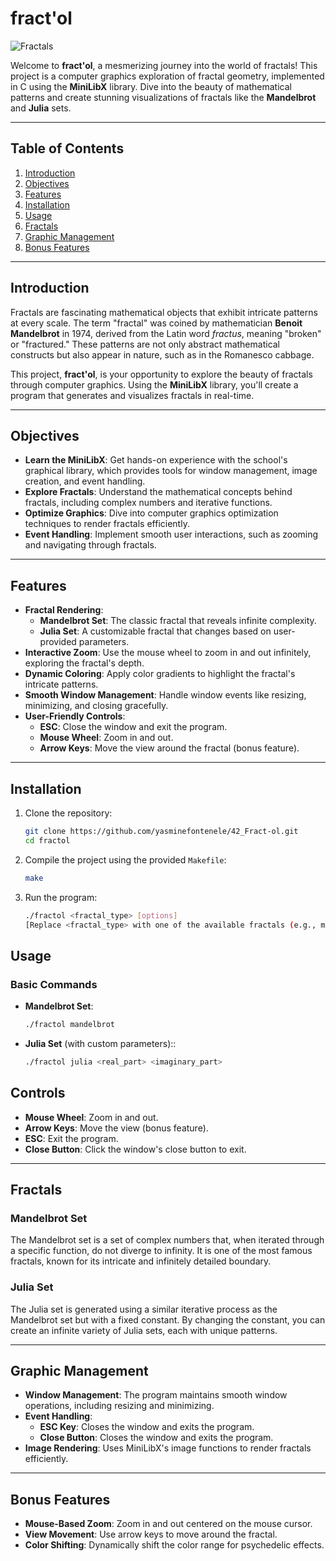 # fract'ol

![Fractals](https://img.shields.io/badge/Fractals-Computer%20Graphics-4EAA25?logo=gnubash&logoColor=white)  

Welcome to **fract'ol**, a mesmerizing journey into the world of fractals! This project is a computer graphics exploration of fractal geometry, implemented in C using the **MiniLibX** library. Dive into the beauty of mathematical patterns and create stunning visualizations of fractals like the **Mandelbrot** and **Julia** sets.

---

## Table of Contents

1. [Introduction](#introduction)
2. [Objectives](#objectives)
3. [Features](#features)
4. [Installation](#installation)
5. [Usage](#usage)
6. [Fractals](#fractals)
7. [Graphic Management](#graphic-management)
8. [Bonus Features](#bonus-features)

---

## Introduction

Fractals are fascinating mathematical objects that exhibit intricate patterns at every scale. The term "fractal" was coined by mathematician **Benoit Mandelbrot** in 1974, derived from the Latin word *fractus*, meaning "broken" or "fractured." These patterns are not only abstract mathematical constructs but also appear in nature, such as in the Romanesco cabbage.

This project, **fract'ol**, is your opportunity to explore the beauty of fractals through computer graphics. Using the **MiniLibX** library, you'll create a program that generates and visualizes fractals in real-time.

---

## Objectives

- **Learn the MiniLibX**: Get hands-on experience with the school's graphical library, which provides tools for window management, image creation, and event handling.
- **Explore Fractals**: Understand the mathematical concepts behind fractals, including complex numbers and iterative functions.
- **Optimize Graphics**: Dive into computer graphics optimization techniques to render fractals efficiently.
- **Event Handling**: Implement smooth user interactions, such as zooming and navigating through fractals.

---

## Features

- **Fractal Rendering**:
  - **Mandelbrot Set**: The classic fractal that reveals infinite complexity.
  - **Julia Set**: A customizable fractal that changes based on user-provided parameters.
- **Interactive Zoom**: Use the mouse wheel to zoom in and out infinitely, exploring the fractal's depth.
- **Dynamic Coloring**: Apply color gradients to highlight the fractal's intricate patterns.
- **Smooth Window Management**: Handle window events like resizing, minimizing, and closing gracefully.
- **User-Friendly Controls**:
  - **ESC**: Close the window and exit the program.
  - **Mouse Wheel**: Zoom in and out.
  - **Arrow Keys**: Move the view around the fractal (bonus feature).

---

## Installation

1. Clone the repository:
   ```bash
   git clone https://github.com/yasminefontenele/42_Fract-ol.git
   cd fractol
2. Compile the project using the provided `Makefile`:
   ```bash
   make
3. Run the program:
   ```bash
   ./fractol <fractal_type> [options]
   [Replace <fractal_type> with one of the available fractals (e.g., mandelbrot, julia)]

## Usage

### Basic Commands

- **Mandelbrot Set**:
  ```bash
  ./fractol mandelbrot
- **Julia Set** (with custom parameters)::
  ```bash
  ./fractol julia <real_part> <imaginary_part>

## Controls

- **Mouse Wheel**: Zoom in and out.
- **Arrow Keys**: Move the view (bonus feature).
- **ESC**: Exit the program.
- **Close Button**: Click the window's close button to exit.

---

## Fractals

### Mandelbrot Set
The Mandelbrot set is a set of complex numbers that, when iterated through a specific function, do not diverge to infinity. It is one of the most famous fractals, known for its intricate and infinitely detailed boundary.

### Julia Set
The Julia set is generated using a similar iterative process as the Mandelbrot set but with a fixed constant. By changing the constant, you can create an infinite variety of Julia sets, each with unique patterns.

---

## Graphic Management

- **Window Management**: The program maintains smooth window operations, including resizing and minimizing.
- **Event Handling**:
  - **ESC Key**: Closes the window and exits the program.
  - **Close Button**: Closes the window and exits the program.
- **Image Rendering**: Uses MiniLibX's image functions to render fractals efficiently.

---

## Bonus Features

- **Mouse-Based Zoom**: Zoom in and out centered on the mouse cursor.
- **View Movement**: Use arrow keys to move around the fractal.
- **Color Shifting**: Dynamically shift the color range for psychedelic effects.

